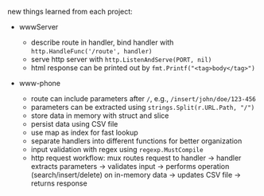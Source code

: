 new things learned from each project:
* wwwServer
    * describe route in handler, bind handler with `http.HandleFunc('/route', handler)`
    * serve http server with `http.ListenAndServe(PORT, nil)`
    * html response can be printed out by `fmt.Printf("<tag>body</tag>")`

* www-phone
    * route can include parameters after `/`, e.g., `/insert/john/doe/123-456`
    * parameters can be extracted using `strings.Split(r.URL.Path, "/")`
    * store data in memory with struct and slice
    * persist data using CSV file
    * use map as index for fast lookup
    * separate handlers into different functions for better organization
    * input validation with regex using `regexp.MustCompile`
    * http request workflow: mux routes request to handler -> handler extracts parameters -> validates input -> performs operation (search/insert/delete) on in-memory data -> updates CSV file -> returns response